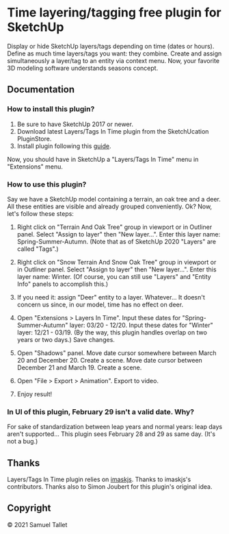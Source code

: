 # Time layering/tagging free plugin for SketchUp

Display or hide SketchUp layers/tags depending on time (dates or hours). Define as much time layers/tags you want: they combine. Create and assign simultaneously a layer/tag to an entity via context menu. Now, your favorite 3D modeling software understands seasons concept.

Documentation
-------------

### How to install this plugin?

1. Be sure to have SketchUp 2017 or newer.
2. Download latest Layers/Tags In Time plugin from the SketchUcation PluginStore.
3. Install plugin following this [guide](https://www.youtube.com/watch?v=tyM5f81eRno).

Now, you should have in SketchUp a "Layers/Tags In Time" menu in "Extensions" menu.

### How to use this plugin?

Say we have a SketchUp model containing a terrain, an oak tree and a deer. All these entities are visible and already grouped conveniently. Ok? Now, let's follow these steps:

1. Right click on "Terrain And Oak Tree" group in viewport or in Outliner panel. Select "Assign to layer" then "New layer...". Enter this layer name: Spring-Summer-Autumn. (Note that as of SketchUp 2020 "Layers" are called "Tags".)

2. Right click on "Snow Terrain And Snow Oak Tree" group in viewport or in Outliner panel. Select "Assign to layer" then "New layer...". Enter this layer name: Winter. (Of course, you can still use "Layers" and "Entity Info" panels to accomplish this.)

3. If you need it: assign "Deer" entity to a layer. Whatever... It doesn't concern us since, in our model, time has no effect on deer.

4. Open "Extensions > Layers In Time". Input these dates for "Spring-Summer-Autumn" layer: 03/20 - 12/20. Input these dates for "Winter" layer: 12/21 - 03/19. (By the way, this plugin handles overlap on two years or two days.) Save changes.

5. Open "Shadows" panel. Move date cursor somewhere between March 20 and December 20. Create a scene. Move date cursor between December 21 and March 19. Create a scene.

6. Open "File > Export > Animation". Export to video.

7. Enjoy result!

### In UI of this plugin, February 29 isn't a valid date. Why?

For sake of standardization between leap years and normal years: leap days aren't supported... This plugin sees February 28 and 29 as same day. (It's not a bug.)

Thanks
------

Layers/Tags In Time plugin relies on [imaskjs](https://github.com/uNmAnNeR/imaskjs). Thanks to imaskjs's contributors. Thanks also to Simon Joubert for this plugin's original idea. 

Copyright
---------

© 2021 Samuel Tallet
